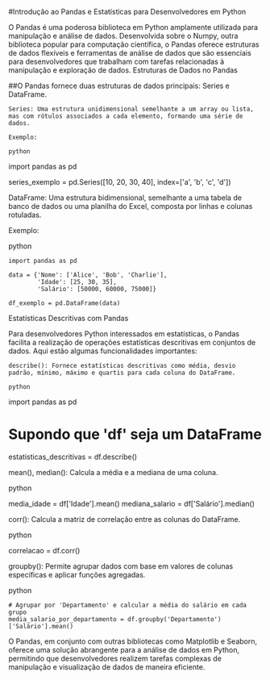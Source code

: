 #Introdução ao Pandas e Estatísticas para Desenvolvedores em Python

O Pandas é uma poderosa biblioteca em Python amplamente utilizada para manipulação e análise de dados. Desenvolvida sobre o Numpy, outra biblioteca popular para computação científica, o Pandas oferece estruturas de dados flexíveis e ferramentas de análise de dados que são essenciais para desenvolvedores que trabalham com tarefas relacionadas à manipulação e exploração de dados.
Estruturas de Dados no Pandas

##O Pandas fornece duas estruturas de dados principais: Series e DataFrame.

    Series: Uma estrutura unidimensional semelhante a um array ou lista, mas com rótulos associados a cada elemento, formando uma série de dados.

    Exemplo:

    python

import pandas as pd

series_exemplo = pd.Series([10, 20, 30, 40], index=['a', 'b', 'c', 'd'])

DataFrame: Uma estrutura bidimensional, semelhante a uma tabela de banco de dados ou uma planilha do Excel, composta por linhas e colunas rotuladas.

Exemplo:

python

    import pandas as pd

    data = {'Nome': ['Alice', 'Bob', 'Charlie'],
            'Idade': [25, 30, 35],
            'Salário': [50000, 60000, 75000]}

    df_exemplo = pd.DataFrame(data)

Estatísticas Descritivas com Pandas

Para desenvolvedores Python interessados em estatísticas, o Pandas facilita a realização de operações estatísticas descritivas em conjuntos de dados. Aqui estão algumas funcionalidades importantes:

    describe(): Fornece estatísticas descritivas como média, desvio padrão, mínimo, máximo e quartis para cada coluna do DataFrame.

    python

import pandas as pd

# Supondo que 'df' seja um DataFrame

estatisticas_descritivas = df.describe()

mean(), median(): Calcula a média e a mediana de uma coluna.

python

media_idade = df['Idade'].mean()
mediana_salario = df['Salário'].median()

corr(): Calcula a matriz de correlação entre as colunas do DataFrame.

python

correlacao = df.corr()

groupby(): Permite agrupar dados com base em valores de colunas específicas e aplicar funções agregadas.

python

    # Agrupar por 'Departamento' e calcular a média do salário em cada grupo
    media_salario_por_departamento = df.groupby('Departamento')['Salário'].mean()

O Pandas, em conjunto com outras bibliotecas como Matplotlib e Seaborn, oferece uma solução abrangente para a análise de dados em Python, permitindo que desenvolvedores realizem tarefas complexas de manipulação e visualização de dados de maneira eficiente.
